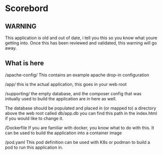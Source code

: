 # Scorebord
## WARNING
This application is old and out of date, i tell you this so you know what youre getting into.  Once this has been reviewed and validated, this warning will go away. 

## What is here
/apache-config/
This contains an example apache drop-in configuration

/app/
this is the actual application, this goes in your web root

/supporting/
the empty database, and the composer config that was initually used to build the application are in here as well.  

The database should be populated and placed in (or mapped to) a directory above the web root called db/app.db  you can find this path in the index.html if you would like to change it.

/Dockerfile
If you are familiar with docker, you know what to do with this.  It can be used to build the application into a container image

/pod.yaml
This pod definition can be used with K8s or podman to build a pod to run this application in. 